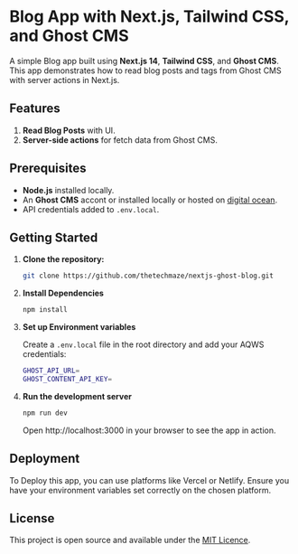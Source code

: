 # Blog App with Next.js, Tailwind CSS, and Ghost CMS

A simple Blog app built using **Next.js 14**, **Tailwind CSS**, and **Ghost CMS**. This app demonstrates how to read blog posts and tags from Ghost CMS with server actions in Next.js.

## Features

1. **Read Blog Posts** with UI.
2. **Server-side actions** for fetch data from Ghost CMS.

## Prerequisites

- **Node.js** installed locally.
- An **Ghost CMS** accont or installed locally or hosted on [digital ocean](https://youtu.be/LGwHwwcrPac).
- API credentials added to `.env.local`.

## Getting Started

1.  **Clone the repository:**

    ```bash
    git clone https://github.com/thetechmaze/nextjs-ghost-blog.git
    ```

2.  **Install Dependencies**

    ```bash
    npm install
    ```

3.  **Set up Environment variables**

    Create a `.env.local` file in the root directory and add your AQWS credentials:

    ```bash
    GHOST_API_URL=
    GHOST_CONTENT_API_KEY=
    ```

4.  **Run the development server**

    ```bash
    npm run dev
    ```

    Open http://localhost:3000 in your browser to see the app in action.

## Deployment

To Deploy this app, you can use platforms like Vercel or Netlify. Ensure you have your environment variables set correctly on the chosen platform.

## License

This project is open source and available under the [MIT Licence](./LICENCE).
